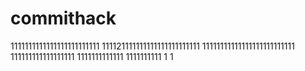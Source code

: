 # commithack
1111111111111111111111111
111121111111111111111111111
11111111111111111111111111
111111111111111111
1111111111111
1111111111
1
1
